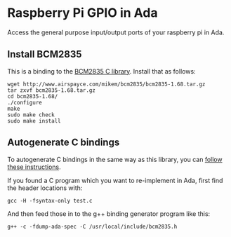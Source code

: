 # Raspberry Pi GPIO in Ada

Access the general purpose input/output ports of your raspberry pi
in Ada.

## Install BCM2835

This is a binding to the
[BCM2835 C library](https://www.airspayce.com/mikem/bcm2835/).
Install that as follows:

```
wget http://www.airspayce.com/mikem/bcm2835/bcm2835-1.68.tar.gz
tar zxvf bcm2835-1.68.tar.gz
cd bcm2835-1.68/
./configure
make
sudo make check
sudo make install
```

## Autogenerate C bindings

To autogenerate C bindings in the same way as this library, you can
[follow these instructions](https://gcc.gnu.org/onlinedocs/gcc-10.1.0/gnat_ugn/Running-the-Binding-Generator.html#Running-the-Binding-Generator).

If you found a C program which you want to re-implement in Ada, first
find the header locations with:

```
gcc -H -fsyntax-only test.c
```

And then feed those in to the g++ binding generator program like this:

```
g++ -c -fdump-ada-spec -C /usr/local/include/bcm2835.h
```

